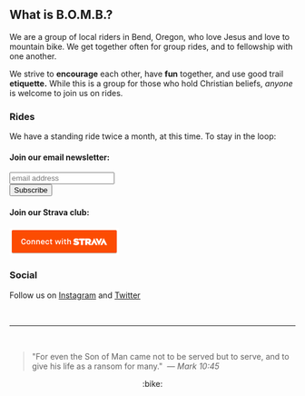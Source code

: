 <h2>What is B.O.M.B.?</h2>


We are a group of local riders in Bend, Oregon, who love Jesus and love to mountain bike. We get together often for group rides, and to fellowship with one another.

We strive to **encourage** each other, have **fun** together, and use good trail **etiquette.** While this is a group for those who hold Christian beliefs, _anyone_ is welcome to join us on rides. 

### Rides

We have a standing ride twice a month, at this time. To stay in the loop:

#### Join our email newsletter:

<div id="mc_embed_signup">
<form action="https://joshlavin.us1.list-manage.com/subscribe/post?u=52e0ca18242a337663ff94c4e&amp;id=4c4eb76305" method="post" id="mc-embedded-subscribe-form" name="mc-embedded-subscribe-form" class="validate" target="_blank" novalidate>
    <div id="mc_embed_signup_scroll">
    <!-- <label for="mce-EMAIL">Get the scoop on rides!</label> -->
    <input type="email" value="" name="EMAIL" class="email" id="mce-EMAIL" placeholder="email address" required>
    <!-- real people should not fill this in and expect good things - do not remove this or risk form bot signups-->
    <div style="position: absolute; left: -5000px;" aria-hidden="true"><input type="text" name="b_52e0ca18242a337663ff94c4e_4c4eb76305" tabindex="-1" value=""></div>
    <div class="clear"><input type="submit" value="Subscribe" name="subscribe" id="mc-embedded-subscribe" class="button"></div>
    </div>
</form>
</div>
<!--End mc_embed_signup-->

#### Join our Strava club:

[<img src="/assets/img/btn_strava_connectwith_orange.png">](https://www.strava.com/clubs/bendbomb)

### Social

Follow us on [Instagram](https://www.instagram.com/bendbomb/) and [Twitter](https://twitter.com/BendBOMB)

<br>
<hr>
<br>

> "For even the Son of Man came not to be served but to serve, and to give his life as a ransom for many."
  &nbsp;<cite>&mdash; Mark 10:45</cite>

<center>:bike:</center>
